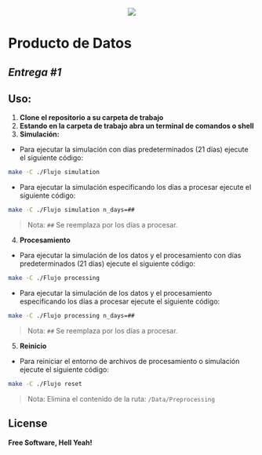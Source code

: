 <p align="center">
  <img src="https://medellin.unal.edu.co/templates/unal/images/escudoUnal_black.png">
</p>

# **Producto de Datos**
## **_Entrega #1_**

## Uso: <br>

1. **Clone el repositorio a su carpeta de trabajo**
1. **Estando en la carpeta de trabajo abra un terminal de comandos o shell**
1. **Simulación:**
* Para ejecutar la simulación con días predeterminados (21 días) ejecute el siguiente código:

```sh
make -C ./Flujo simulation
```
* Para ejecutar la simulación especificando los días a procesar ejecute el siguiente código:

```sh
make -C ./Flujo simulation n_days=##
```
> Nota: `##` Se reemplaza por los días a procesar.

4. **Procesamiento**
* Para ejecutar la simulación de los datos y el procesamiento con días predeterminados (21 días) ejecute el siguiente código:
```sh
make -C ./Flujo processing 
```

* Para ejecutar la simulación de los datos y el procesamiento especificando los días a procesar ejecute el siguiente código:
```sh
make -C ./Flujo processing n_days=##
```
> Nota: `##` Se reemplaza por los días a procesar.

5. **Reinicio**
* Para reiniciar el entorno de archivos de procesamiento o simulación ejecute el siguiente código:
```sh
make -C ./Flujo reset
```
> Nota: Elimina el contenido de la ruta: `/Data/Preprocessing`

## **License**

**Free Software, Hell Yeah!**

[//]: # (Comentarios ocultos)


   [dill]: <br>

